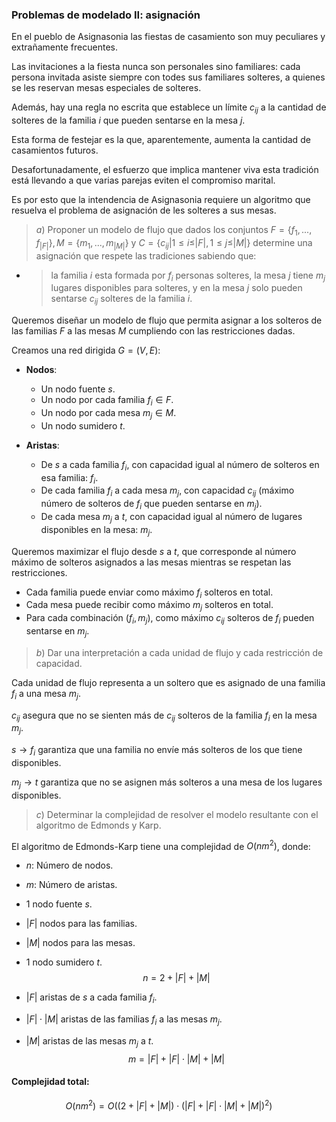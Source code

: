 ### Problemas de modelado II: asignación

En el pueblo de Asignasonia las fiestas de casamiento son muy peculiares y extrañamente frecuentes. 

Las invitaciones a la fiesta nunca son personales sino familiares: cada persona invitada asiste siempre con todes sus familiares solteres, a quienes se les reservan mesas especiales de solteres.

Además, hay una regla no escrita que establece un límite $c_{ij}$ a la cantidad de solteres de la familia $i$ que pueden sentarse en la mesa $j$. 

Esta forma de festejar es la que, aparentemente, aumenta la cantidad de casamientos futuros. 

Desafortunadamente, el esfuerzo que implica mantener viva esta tradición está llevando a que varias parejas eviten el compromiso marital. 

Es por esto que la intendencia de Asignasonia requiere un algoritmo que resuelva el problema de asignación de les solteres a sus mesas.

> $a)$ Proponer un modelo de flujo que dados los conjuntos $F = \{f_1 , . . . , f_{|F |} \}, M = \{m_1 , . . . , m_{|M |} \}$ y $C = \{c_{ij} | 1 \leq i \leq |F |, 1 \leq j \leq |M |\}$ determine una asignación que respete las tradiciones sabiendo que:

* > la familia $i$ esta formada por $f_i$ personas solteres, la mesa $j$ tiene $m_j$ lugares disponibles para solteres, y en la mesa $j$ solo pueden sentarse $c_{ij}$ solteres de la familia $i$.

Queremos diseñar un modelo de flujo que permita asignar a los solteros de las familias $F$ a las mesas $M$ cumpliendo con las restricciones dadas.

Creamos una red dirigida $G = (V, E)$:

* **Nodos**:
   - Un nodo fuente $s$.
   - Un nodo por cada familia $f_i \in F$.
   - Un nodo por cada mesa $m_j \in M$.
   - Un nodo sumidero $t$.

* **Aristas**:
   - De $s$ a cada familia $f_i$, con capacidad igual al número de solteros en esa familia: $f_i$.
   - De cada familia $f_i$ a cada mesa $m_j$, con capacidad $c_{ij}$ (máximo número de solteros de $f_i$ que pueden sentarse en $m_j$).
   - De cada mesa $m_j$ a $t$, con capacidad igual al número de lugares disponibles en la mesa: $m_j$.

Queremos maximizar el flujo desde $s$ a $t$, que corresponde al número máximo de solteros asignados a las mesas mientras se respetan las restricciones.

- Cada familia puede enviar como máximo $f_i$ solteros en total.
- Cada mesa puede recibir como máximo $m_j$ solteros en total.
- Para cada combinación $(f_i, m_j)$, como máximo $c_{ij}$ solteros de $f_i$ pueden sentarse en $m_j$.

> $b)$ Dar una interpretación a cada unidad de flujo y cada restricción de capacidad.

Cada unidad de flujo representa a un soltero que es asignado de una familia $f_i$ a una mesa $m_j$.

$c_{ij}$ asegura que no se sienten más de $c_{ij}$ solteros de la familia $f_i$ en la mesa $m_j$.

$s \to f_i$ garantiza que una familia no envíe más solteros de los que tiene disponibles.

$m_j \to t$ garantiza que no se asignen más solteros a una mesa de los lugares disponibles.

> $c)$ Determinar la complejidad de resolver el modelo resultante con el algoritmo de Edmonds y Karp.

El algoritmo de Edmonds-Karp tiene una complejidad de $O(nm^2)$, donde:
- $n$: Número de nodos.
- $m$: Número de aristas.

- 1 nodo fuente $s$.
- $|F|$ nodos para las familias.
- $|M|$ nodos para las mesas.
- 1 nodo sumidero $t$.
$$n = 2 + |F| + |M|$$

- $|F|$ aristas de $s$ a cada familia $f_i$.
- $|F| \cdot |M|$ aristas de las familias $f_i$ a las mesas $m_j$.
- $|M|$ aristas de las mesas $m_j$ a $t$.
$$m = |F| + |F| \cdot |M| + |M|$$

#### **Complejidad total**:
$$O(nm^2) = O\left((2 + |F| + |M|) \cdot (|F| + |F| \cdot |M| + |M|)^2\right)$$